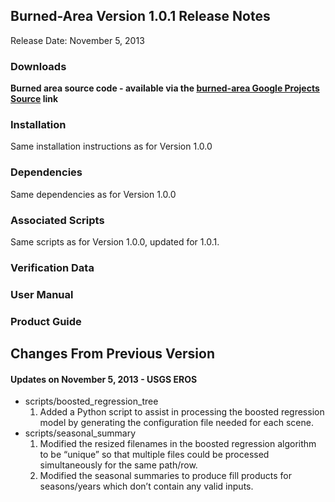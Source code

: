 ## Burned-Area Version 1.0.1 Release Notes ##
Release Date: November 5, 2013

### Downloads ###

**Burned area source code - available via the [burned-area Google Projects Source](https://code.google.com/p/burned-area/source/checkout) link**

### Installation ###
Same installation instructions as for Version 1.0.0

### Dependencies ###
Same dependencies as for Version 1.0.0

### Associated Scripts ###
Same scripts as for Version 1.0.0, updated for 1.0.1.

### Verification Data ###

### User Manual ###

### Product Guide ###


## Changes From Previous Version ##
#### Updates on November 5, 2013 - USGS EROS ####
  * scripts/boosted\_regression\_tree
    1. Added a Python script to assist in processing the boosted regression model by generating the configuration file needed for each scene.
  * scripts/seasonal\_summary
    1. Modified the resized filenames in the boosted regression algorithm to be “unique” so that multiple files could be processed simultaneously for the same path/row.
    1. Modified the seasonal summaries to produce fill products for seasons/years which don’t contain any valid inputs.